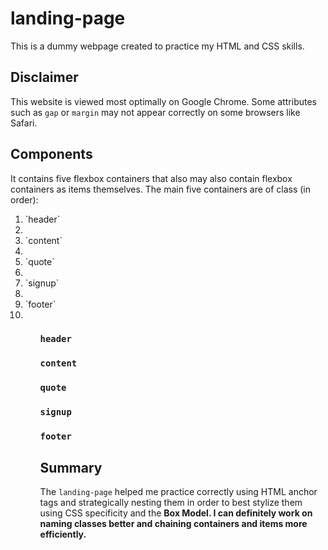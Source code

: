# landing-page

This is a dummy webpage created to practice my HTML and CSS skills.

## Disclaimer

This website is viewed most optimally on Google Chrome. Some attributes such as `gap` or `margin`
may not appear correctly on some browsers like Safari.

## Components

It contains five flexbox containers that also may also contain flexbox containers as items themselves.
The main five containers are of class (in order):
<ol>
    <li> `header` <li>
    <li> `content` <li>
    <li> `quote` <li>
    <li> `signup` <li>
    <li> `footer` <li>
<ol>

### `header`

### `content`

### `quote`

### `signup`

### `footer`


## Summary

The `landing-page` helped me practice correctly using HTML anchor tags and strategically nesting them in order
to best stylize them using CSS specificity and the <strong>Box Model<strong>. I can definitely work on naming classes better and chaining containers and items more efficiently.
